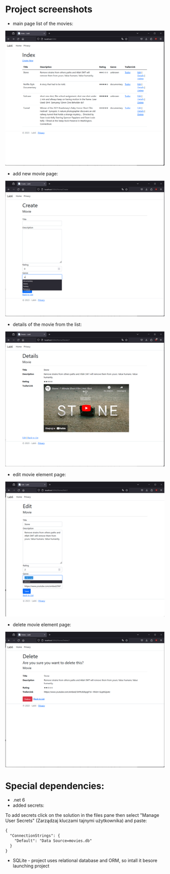 # Project screenshots

- main page list of the movies:

<img src="https://raw.githubusercontent.com/RobertNeat/movie_list/screenshots/main_list_page.png" width="500px" heigth="auto"/>

- add new movie page:

<img src="https://raw.githubusercontent.com/RobertNeat/movie_list/screenshots/add_new_screen.png" width="500px" heigth="auto"/>

- details of the movie from the list:
<img src="https://raw.githubusercontent.com/RobertNeat/movie_list/screenshots/details_screen.png" width="500px" heigth="auto"/>

- edit movie element page:
<img src="https://raw.githubusercontent.com/RobertNeat/movie_list/screenshots/edit_screen.png" width="500px" heigth="auto"/>

-  delete movie element page:
<img src="https://raw.githubusercontent.com/RobertNeat/movie_list/screenshots/delete_screen.png" width="500px" heigth="auto"/>

# Special dependencies:

- .net 6
- added secrets:

To add secrets click on the solution in the files pane then select "Manage User Secrets" (Zarządzaj kluczami tajnymi użytkownika) and paste:

```
{
  "ConnectionStrings": {
    "Default": "Data Source=movies.db"
  }
}
```

- SQLite - project uses relational database and ORM, so intall it besore launching project
